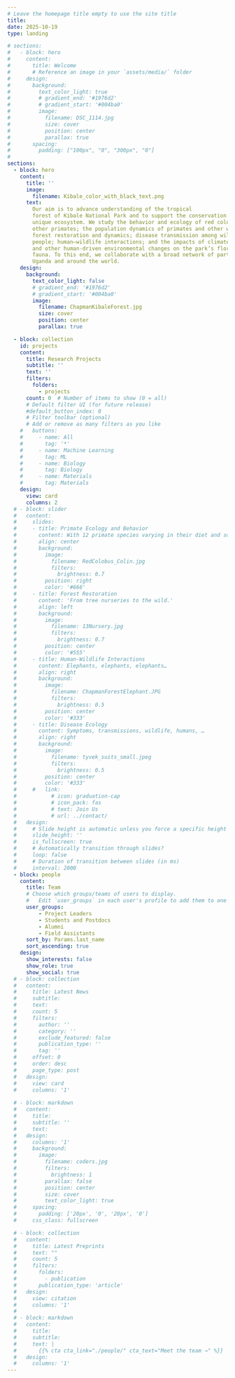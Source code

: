 ```yaml
---
# Leave the homepage title empty to use the site title
title:
date: 2025-10-19
type: landing

# sections:
#   - block: hero
#     content:
#       title: Welcome
#       # Reference an image in your `assets/media/` folder
#     design:
#       background:
#         text_color_light: true
#         # gradient_end: '#1976d2'
#         # gradient_start: '#004ba0'
#         image:
#           filename: DSC_1114.jpg
#           size: cover
#           position: center
#           parallax: true
#       spacing:
#         padding: ["100px", "0", "300px", "0"]
#         
sections:
  - block: hero
    content:
      title: ''
      image:
        filename: Kibale_color_with_black_text.png
      text:
        Our aim is to advance understanding of the tropical
        forest of Kibale National Park and to support the conservation of this
        unique ecosystem. We study the behavior and ecology of red colobus and
        other primates; the population dynamics of primates and other wildlife;
        forest restoration and dynamics; disease transmission among wildlife and
        people; human–wildlife interactions; and the impacts of climate change
        and other human-driven environmental changes on the park’s flora and
        fauna. To this end, we collaborate with a broad network of partners in
        Uganda and around the world.
    design:
      background:
        text_color_light: false
        # gradient_end: '#1976d2'
        # gradient_start: '#004ba0'
        image:
          filename: ChapmanKibaleForest.jpg
          size: cover
          position: center
          parallax: true

  - block: collection
    id: projects
    content:
      title: Research Projects
      subtitle: ''
      text: ''
      filters:
        folders:
          - projects
      count: 0  # Number of items to show (0 = all)
      # Default filter UI (for future release)
      #default_button_index: 0
      # Filter toolbar (optional)
      # Add or remove as many filters as you like
    #   buttons:
    #     - name: All
    #       tag: '*'
    #     - name: Machine Learning
    #       tag: ML
    #     - name: Biology
    #       tag: Biology
    #     - name: Materials
    #       tag: Materials
    design:
      view: card
      columns: 2
  # - block: slider
  #   content:
  #     slides:
  #     - title: Primate Ecology and Behavior
  #       content: With 12 primate species varying in their diet and social systems, Kibale is an outstanding area to investigate the behavior and ecology of forest-dwelling primates. Our focus is on the leaf-eating red colobus (_Piliocolobus teophreles_).
  #       align: center
  #       background:
  #         image:
  #           filename: RedColobus_Colin.jpg
  #           filters:
  #             brightness: 0.7
  #         position: right
  #         color: '#666'
  #     - title: Forest Restoration
  #       content: 'From tree nurseries to the wild.'
  #       align: left
  #       background:
  #         image:
  #           filename: 13Nursery.jpg
  #           filters:
  #             brightness: 0.7
  #         position: center
  #         color: '#555'
  #     - title: Human-Wildlife Interactions
  #       content: Elephants, elephants, elephants…
  #       align: right
  #       background:
  #         image:
  #           filename: ChapmanForestElephant.JPG
  #           filters:
  #             brightness: 0.5
  #         position: center
  #         color: '#333'
  #     - title: Disease Ecology
  #       content: Symptoms, transmissions, wildlife, humans, …
  #       align: right
  #       background:
  #         image:
  #           filename: tyvek_suits_small.jpeg
  #           filters:
  #             brightness: 0.5
  #         position: center
  #         color: '#333'
  #     #   link:
  #           # icon: graduation-cap
  #           # icon_pack: fas
  #           # text: Join Us
  #           # url: ../contact/
  #   design:
  #     # Slide height is automatic unless you force a specific height (e.g. '400px')
  #     slide_height: ''
  #     is_fullscreen: true
  #     # Automatically transition through slides?
  #     loop: false
  #     # Duration of transition between slides (in ms)
  #     interval: 2000
  - block: people
    content:
      title: Team
      # Choose which groups/teams of users to display.
      #   Edit `user_groups` in each user's profile to add them to one or more of these groups.
      user_groups:
          - Project Leaders
          - Students and Postdocs
          - Alumni
          - Field Assistants
      sort_by: Params.last_name
      sort_ascending: true
    design:
      show_interests: false
      show_role: true
      show_social: true
  # - block: collection
  #   content:
  #     title: Latest News
  #     subtitle:
  #     text:
  #     count: 5
  #     filters:
  #       author: ''
  #       category: ''
  #       exclude_featured: false
  #       publication_type: ''
  #       tag: ''
  #     offset: 0
  #     order: desc
  #     page_type: post
  #   design:
  #     view: card
  #     columns: '1'
  
  # - block: markdown
  #   content:
  #     title:
  #     subtitle: ''
  #     text:
  #   design:
  #     columns: '1'
  #     background:
  #       image: 
  #         filename: coders.jpg
  #         filters:
  #           brightness: 1
  #         parallax: false
  #         position: center
  #         size: cover
  #         text_color_light: true
  #     spacing:
  #       padding: ['20px', '0', '20px', '0']
  #     css_class: fullscreen

  # - block: collection
  #   content:
  #     title: Latest Preprints
  #     text: ""
  #     count: 5
  #     filters:
  #       folders:
  #         - publication
  #       publication_type: 'article'
  #   design:
  #     view: citation
  #     columns: '1'
  # 
  # - block: markdown
  #   content:
  #     title:
  #     subtitle:
  #     text: |
  #       {{% cta cta_link="./people/" cta_text="Meet the team →" %}}
  #   design:
  #     columns: '1'
---
```


